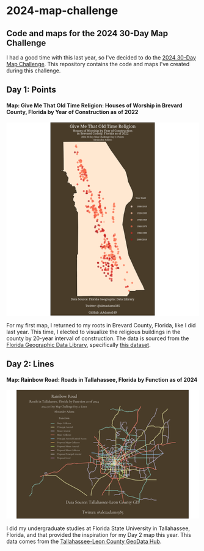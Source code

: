 # 2024-map-challenge
## Code and maps for the 2024 30-Day Map Challenge

I had a good time with this last year, so I've decided to do the [2024 30-Day Map
Challenge](https://30daymapchallenge.com/). This repository contains the code and maps I've created during this challenge.

## Day 1: Points

#### Map: Give Me That Old Time Religion: Houses of Worship in Brevard County, Florida by Year of Construction as of 2022

![Day 1: Points](day1_points/day1_points.png?raw=true "Give Me That Old Time Religion")

For my first map, I returned to my roots in Brevard County, Florida, like I did last year. This time, I elected to visualize the religious buildings in the county by 20-year interval of construction. The data is sourced from 
the [Florida Geographic Data Library](https://fgdl.org/ords/r/prod/fgdl-current/catalog), specifically [this dataset](https://fgdl.org/meta/GC_RELIGION.xml).

## Day 2: Lines

#### Map: Rainbow Road: Roads in Tallahassee, Florida by Function as of 2024

![Day 2: Lines](day2_lines/day2_lines.png?raw=true "Rainbow Road")

I did my undergraduate studies at Florida State University in Tallahassee, Florida, and that provided the inspiration for my Day 2 map this year. This data comes from the
[Tallahassee-Leon County GeoData Hub](https://geodata-tlcgis.opendata.arcgis.com/datasets/46349cf3c14142be8f0558a880570e43_0/explore?location=30.449045%2C-84.281911%2C11.91).
